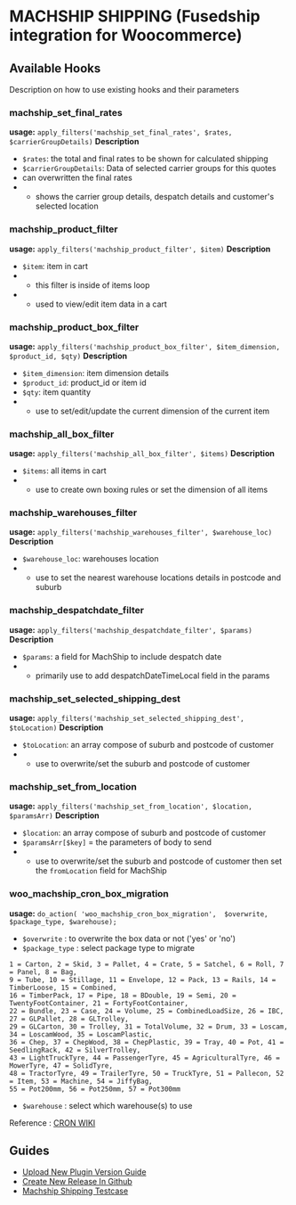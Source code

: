 #  MACHSHIP SHIPPING (Fusedship integration for Woocommerce)
## Available Hooks
Description on how to use existing hooks and their parameters

### machship_set_final_rates
**usage:** `apply_filters('machship_set_final_rates', $rates, $carrierGroupDetails)`
**Description**
- `$rates`: the total and final rates to be shown for calculated shipping
- `$carrierGroupDetails`: Data of selected carrier groups for this quotes
- can overwritten the final rates
- - shows the carrier group details, despatch details and customer's selected location

### machship_product_filter
**usage:** `apply_filters('machship_product_filter', $item)`
**Description**
- `$item`: item in cart
- - this filter is inside of items loop
- - used to view/edit item data in a cart

### machship_product_box_filter
**usage:** `apply_filters('machship_product_box_filter', $item_dimension, $product_id, $qty)`
**Description**
- `$item_dimension`: item dimension details
- `$product_id`: product_id or item id
- `$qty`: item quantity
- - use to set/edit/update the current dimension of the current item

### machship_all_box_filter
**usage:** `apply_filters('machship_all_box_filter', $items)`
**Description**
- `$items`: all items in cart
- - use to create own boxing rules or set the dimension of all items

### machship_warehouses_filter
**usage:** `apply_filters('machship_warehouses_filter', $warehouse_loc)`
**Description**
- `$warehouse_loc`: warehouses location
- - use to set the nearest warehouse locations details in postcode and suburb

### machship_despatchdate_filter
**usage:** `apply_filters('machship_despatchdate_filter', $params)`
**Description**
- `$params`: a field for MachShip to include despatch date
- - primarily use to add despatchDateTimeLocal field in the params

### machship_set_selected_shipping_dest
**usage:** `apply_filters('machship_set_selected_shipping_dest', $toLocation)`
**Description**
- `$toLocation`: an array compose of suburb and postcode of customer
- - use to overwrite/set the suburb and postcode of customer

### machship_set_from_location
**usage:** `apply_filters('machship_set_from_location', $location, $paramsArr)`
**Description**
- `$location`: an array compose of suburb and postcode of customer
- `$paramsArr[$key]` = the parameters of body to send
- - use to overwrite/set the suburb and postcode of customer then set the `fromLocation` field for MachShip


### woo_machship_cron_box_migration
**usage:** `do_action( 'woo_machship_cron_box_migration',  $overwrite, $package_type, $warehouse);`
- `$overwrite` : to overwrite the box data or not ('yes' or 'no')
- `$package_type` : select package type to migrate
```
1 = Carton, 2 = Skid, 3 = Pallet, 4 = Crate, 5 = Satchel, 6 = Roll, 7 = Panel, 8 = Bag,
9 = Tube, 10 = Stillage, 11 = Envelope, 12 = Pack, 13 = Rails, 14 = TimberLoose, 15 = Combined,
16 = TimberPack, 17 = Pipe, 18 = BDouble, 19 = Semi, 20 = TwentyFootContainer, 21 = FortyFootContainer,
22 = Bundle, 23 = Case, 24 = Volume, 25 = CombinedLoadSize, 26 = IBC, 27 = GLPallet, 28 = GLTrolley,
29 = GLCarton, 30 = Trolley, 31 = TotalVolume, 32 = Drum, 33 = Loscam, 34 = LoscamWood, 35 = LoscamPlastic,
36 = Chep, 37 = ChepWood, 38 = ChepPlastic, 39 = Tray, 40 = Pot, 41 = SeedlingRack, 42 = SilverTrolley,
43 = LightTruckTyre, 44 = PassengerTyre, 45 = AgriculturalTyre, 46 = MowerTyre, 47 = SolidTyre,
48 = TractorTyre, 49 = TrailerTyre, 50 = TruckTyre, 51 = Pallecon, 52 = Item, 53 = Machine, 54 = JiffyBag,
55 = Pot200mm, 56 = Pot250mm, 57 = Pot300mm
```
- `$warehouse` : select which warehouse(s) to use

Reference : [CRON WIKI](https://github.com/machship/machship-shipping-wp/wiki/Custom-CRON)


## Guides
- [Upload New Plugin Version Guide](https://github.com/machship/machship-shipping-wp/wiki/How-To-Publish-New-Plugin-Version-to-Wordpress)
- [Create New Release In Github](https://github.com/machship/machship-shipping-wp/wiki/How-To-Create-New-Release-Github-Only)
- [Machship Shipping Testcase](https://github.com/machship/machship-shipping-wp/wiki/Testcase-for-Woo-Machshipping)